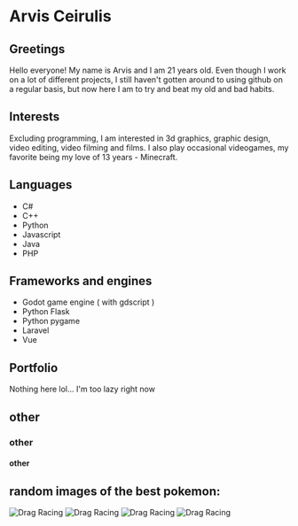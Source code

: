 # Arvis Ceirulis 
## Greetings
Hello everyone!
My name is Arvis and I am 21 years old.
Even though I work on a lot of different projects,
I still haven't gotten around to using
github on a regular basis, but now here I am
to try and beat my old and bad habits.


## Interests
Excluding programming, I am interested in 3d graphics, graphic design, video editing, video filming and films. 
I also play occasional videogames, my favorite being my love of 13 years - Minecraft.

## Languages
* C#
* C++ 
* Python 
* Javascript
* Java
* PHP

## Frameworks and engines
* Godot game engine ( with gdscript )
* Python Flask
* Python pygame
* Laravel
* Vue

## Portfolio
Nothing here lol... I'm too lazy right now
## other
### other
#### other

## random images of the best pokemon:
![Drag Racing](https://raw.githubusercontent.com/PokeAPI/sprites/master/sprites/pokemon/4.png) ![Drag Racing](https://raw.githubusercontent.com/PokeAPI/sprites/master/sprites/pokemon/4.png) ![Drag Racing](https://raw.githubusercontent.com/PokeAPI/sprites/master/sprites/pokemon/4.png) ![Drag Racing](https://raw.githubusercontent.com/PokeAPI/sprites/master/sprites/pokemon/4.png)
